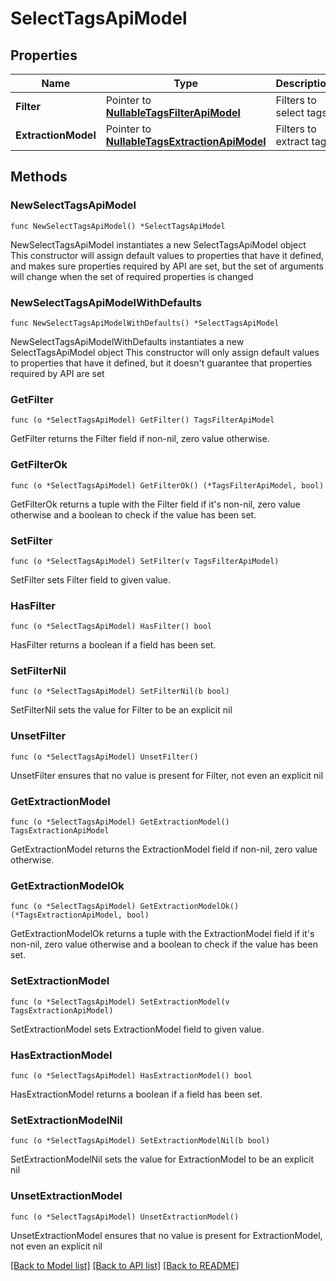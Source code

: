 # SelectTagsApiModel

## Properties

Name | Type | Description | Notes
------------ | ------------- | ------------- | -------------
**Filter** | Pointer to [**NullableTagsFilterApiModel**](TagsFilterApiModel.md) | Filters to select tags | [optional] 
**ExtractionModel** | Pointer to [**NullableTagsExtractionApiModel**](TagsExtractionApiModel.md) | Filters to extract tags | [optional] 

## Methods

### NewSelectTagsApiModel

`func NewSelectTagsApiModel() *SelectTagsApiModel`

NewSelectTagsApiModel instantiates a new SelectTagsApiModel object
This constructor will assign default values to properties that have it defined,
and makes sure properties required by API are set, but the set of arguments
will change when the set of required properties is changed

### NewSelectTagsApiModelWithDefaults

`func NewSelectTagsApiModelWithDefaults() *SelectTagsApiModel`

NewSelectTagsApiModelWithDefaults instantiates a new SelectTagsApiModel object
This constructor will only assign default values to properties that have it defined,
but it doesn't guarantee that properties required by API are set

### GetFilter

`func (o *SelectTagsApiModel) GetFilter() TagsFilterApiModel`

GetFilter returns the Filter field if non-nil, zero value otherwise.

### GetFilterOk

`func (o *SelectTagsApiModel) GetFilterOk() (*TagsFilterApiModel, bool)`

GetFilterOk returns a tuple with the Filter field if it's non-nil, zero value otherwise
and a boolean to check if the value has been set.

### SetFilter

`func (o *SelectTagsApiModel) SetFilter(v TagsFilterApiModel)`

SetFilter sets Filter field to given value.

### HasFilter

`func (o *SelectTagsApiModel) HasFilter() bool`

HasFilter returns a boolean if a field has been set.

### SetFilterNil

`func (o *SelectTagsApiModel) SetFilterNil(b bool)`

 SetFilterNil sets the value for Filter to be an explicit nil

### UnsetFilter
`func (o *SelectTagsApiModel) UnsetFilter()`

UnsetFilter ensures that no value is present for Filter, not even an explicit nil
### GetExtractionModel

`func (o *SelectTagsApiModel) GetExtractionModel() TagsExtractionApiModel`

GetExtractionModel returns the ExtractionModel field if non-nil, zero value otherwise.

### GetExtractionModelOk

`func (o *SelectTagsApiModel) GetExtractionModelOk() (*TagsExtractionApiModel, bool)`

GetExtractionModelOk returns a tuple with the ExtractionModel field if it's non-nil, zero value otherwise
and a boolean to check if the value has been set.

### SetExtractionModel

`func (o *SelectTagsApiModel) SetExtractionModel(v TagsExtractionApiModel)`

SetExtractionModel sets ExtractionModel field to given value.

### HasExtractionModel

`func (o *SelectTagsApiModel) HasExtractionModel() bool`

HasExtractionModel returns a boolean if a field has been set.

### SetExtractionModelNil

`func (o *SelectTagsApiModel) SetExtractionModelNil(b bool)`

 SetExtractionModelNil sets the value for ExtractionModel to be an explicit nil

### UnsetExtractionModel
`func (o *SelectTagsApiModel) UnsetExtractionModel()`

UnsetExtractionModel ensures that no value is present for ExtractionModel, not even an explicit nil

[[Back to Model list]](../README.md#documentation-for-models) [[Back to API list]](../README.md#documentation-for-api-endpoints) [[Back to README]](../README.md)


